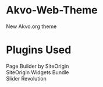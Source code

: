 # Akvo-Web-Theme
New Akvo.org theme

# Plugins Used
Page Builder by SiteOrigin<br>
SiteOrigin Widgets Bundle<br>
Slider Revolution<br>
